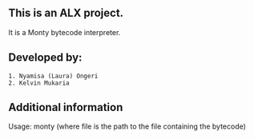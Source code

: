 This is an ALX project.
------------------------
It is a Monty bytecode interpreter.

Developed by:
--------------
	1. Nyamisa (Laura) Ongeri
	2. Kelvin Mukaria

Additional information
------------------------
Usage: monty <file> (where file is the path to the file containing the bytecode)
